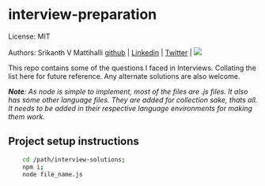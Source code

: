 # interview-preparation

License: MIT

Authors: Srikanth V Mattihalli [github](https://github.com/srikantmatihali) | [Linkedin](https://www.linkedin.com/in/srikanthvmattihalli/) | [Twitter](https://twitter.com/srikantmatihali/) | <a href="mailto:srikantmatihali@gmail.com?"><img src="https://img.shields.io/badge/gmail-%23DD0031.svg?&style=for-the-badge&logo=gmail&logoColor=white"/></a>

This repo contains some of the questions I faced in Interviews. Collating the list here for future reference. Any alternate solutions are also welcome. 

_**Note**: As node is simple to implement, most of the files are .js files. It also has some other language files. They are added for collection sake, thats all. It needs to be added in their respective language environments for making them work._

## Project setup instructions

```sh
    cd /path/interview-solutions;
    npm i;
    node file_name.js
```